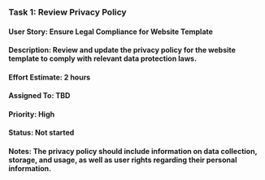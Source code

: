 ### Task 1: Review Privacy Policy
#### User Story: Ensure Legal Compliance for Website Template
#### Description: Review and update the privacy policy for the website template to comply with relevant data protection laws.
#### Effort Estimate: 2 hours
#### Assigned To: TBD
#### Priority: High
#### Status: Not started
#### Notes: The privacy policy should include information on data collection, storage, and usage, as well as user rights regarding their personal information.